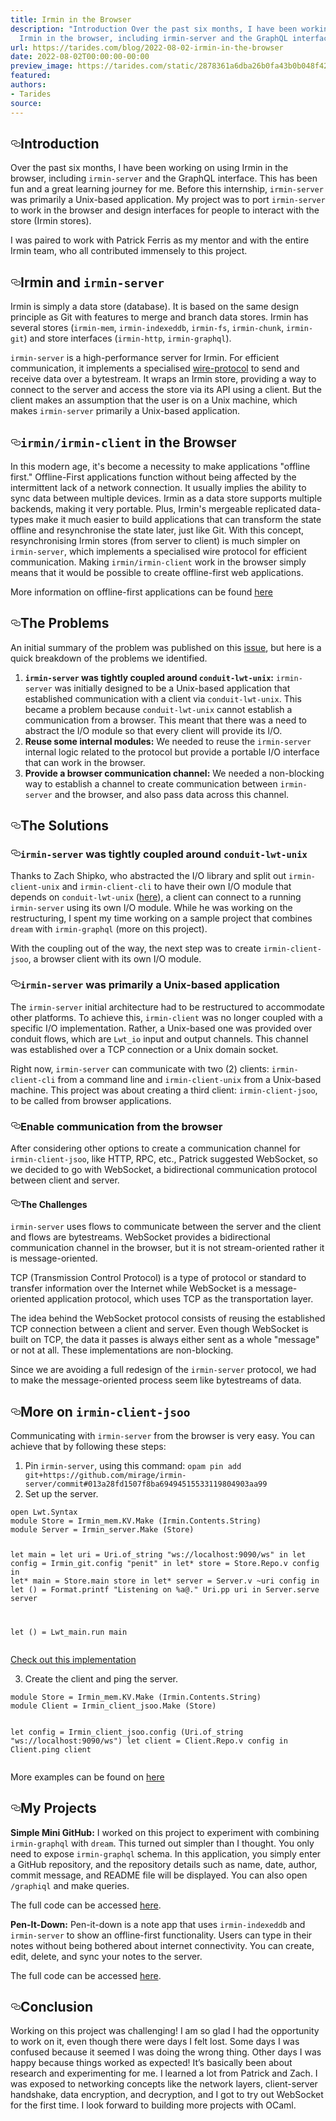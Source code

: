```yaml
---
title: Irmin in the Browser
description: "Introduction Over the past six months, I have been working on using
  Irmin in the browser, including irmin-server and the GraphQL interface\u2026"
url: https://tarides.com/blog/2022-08-02-irmin-in-the-browser
date: 2022-08-02T00:00:00-00:00
preview_image: https://tarides.com/static/2878361a6dba26b0fa43b0b048f42cd4/10057/joy_img.jpg
featured:
authors:
- Tarides
source:
---
```



<h2 style="position:relative;"><a href="https://tarides.com/feed.xml#introduction" aria-label="introduction permalink" class="anchor before"><svg aria-hidden="true" focusable="false" height="16" version="1.1" viewbox="0 0 16 16" width="16"><path fill-rule="evenodd" d="M4 9h1v1H4c-1.5 0-3-1.69-3-3.5S2.55 3 4 3h4c1.45 0 3 1.69 3 3.5 0 1.41-.91 2.72-2 3.25V8.59c.58-.45 1-1.27 1-2.09C10 5.22 8.98 4 8 4H4c-.98 0-2 1.22-2 2.5S3 9 4 9zm9-3h-1v1h1c1 0 2 1.22 2 2.5S13.98 12 13 12H9c-.98 0-2-1.22-2-2.5 0-.83.42-1.64 1-2.09V6.25c-1.09.53-2 1.84-2 3.25C6 11.31 7.55 13 9 13h4c1.45 0 3-1.69 3-3.5S14.5 6 13 6z"></path></svg></a>Introduction</h2>
<p>Over the past six months, I have been working on using Irmin in the browser, including <code>irmin-server</code> and the GraphQL interface. This has been fun and a great learning journey for me. Before this internship, <code>irmin-server</code> was primarily a Unix-based application. My project was to port <code>irmin-server</code> to work in the browser and design interfaces for people to interact with the store (Irmin stores).</p>
<p>I was paired to work with Patrick Ferris as my mentor and with the entire Irmin team, who all contributed immensely to this project.</p>
<h2 style="position:relative;"><a href="https://tarides.com/feed.xml#irmin-and-irmin-server" aria-label="irmin and irmin server permalink" class="anchor before"><svg aria-hidden="true" focusable="false" height="16" version="1.1" viewbox="0 0 16 16" width="16"><path fill-rule="evenodd" d="M4 9h1v1H4c-1.5 0-3-1.69-3-3.5S2.55 3 4 3h4c1.45 0 3 1.69 3 3.5 0 1.41-.91 2.72-2 3.25V8.59c.58-.45 1-1.27 1-2.09C10 5.22 8.98 4 8 4H4c-.98 0-2 1.22-2 2.5S3 9 4 9zm9-3h-1v1h1c1 0 2 1.22 2 2.5S13.98 12 13 12H9c-.98 0-2-1.22-2-2.5 0-.83.42-1.64 1-2.09V6.25c-1.09.53-2 1.84-2 3.25C6 11.31 7.55 13 9 13h4c1.45 0 3-1.69 3-3.5S14.5 6 13 6z"></path></svg></a>Irmin and <code>irmin-server</code></h2>
<p>Irmin is simply a data store (database). It is based on the same design principle as Git with features to merge and branch data stores. Irmin has several stores (<code>irmin-mem</code>, <code>irmin-indexeddb</code>, <code>irmin-fs</code>, <code>irmin-chunk</code>, <code>irmin-git</code>) and store interfaces (<code>irmin-http</code>, <code>irmin-graphql</code>).</p>
<p><code>irmin-server</code> is a high-performance server for Irmin. For efficient communication, it implements a specialised <a href="https://github.com/mirage/irmin-server/blob/master/PROTOCOL.md">wire-protocol</a> to send and receive data over a bytestream. It wraps an Irmin store, providing a way to connect to the server and access the store via its API using a client. But the client makes an assumption that the user is on a Unix machine, which makes <code>irmin-server</code> primarily a Unix-based application.</p>
<h2 style="position:relative;"><a href="https://tarides.com/feed.xml#irminirmin-client-in-the-browser" aria-label="irminirmin client in the browser permalink" class="anchor before"><svg aria-hidden="true" focusable="false" height="16" version="1.1" viewbox="0 0 16 16" width="16"><path fill-rule="evenodd" d="M4 9h1v1H4c-1.5 0-3-1.69-3-3.5S2.55 3 4 3h4c1.45 0 3 1.69 3 3.5 0 1.41-.91 2.72-2 3.25V8.59c.58-.45 1-1.27 1-2.09C10 5.22 8.98 4 8 4H4c-.98 0-2 1.22-2 2.5S3 9 4 9zm9-3h-1v1h1c1 0 2 1.22 2 2.5S13.98 12 13 12H9c-.98 0-2-1.22-2-2.5 0-.83.42-1.64 1-2.09V6.25c-1.09.53-2 1.84-2 3.25C6 11.31 7.55 13 9 13h4c1.45 0 3-1.69 3-3.5S14.5 6 13 6z"></path></svg></a><code>irmin/irmin-client</code> in the Browser</h2>
<p>In this modern age, it's become a necessity to make applications &quot;offline first.&quot; Offline-First applications function without being affected by the intermittent lack of a network connection. It usually implies the ability to sync data between multiple devices. Irmin as a data store supports multiple backends, making it very portable. Plus, Irmin's mergeable replicated data-types make it much easier to build applications that can transform the state offline and resynchronise the state later, just like Git. With this concept, resynchronising Irmin stores (from server to client) is much simpler on <code>irmin-server</code>, which implements a specialised wire protocol for efficient communication. Making <code>irmin/irmin-client</code> work in the browser simply means that it would be possible to create offline-first web applications.</p>
<p>More information on offline-first applications can be found <a href="https://2022.ecoop.org/home/plf-2022">here</a></p>
<h2 style="position:relative;"><a href="https://tarides.com/feed.xml#the-problems" aria-label="the problems permalink" class="anchor before"><svg aria-hidden="true" focusable="false" height="16" version="1.1" viewbox="0 0 16 16" width="16"><path fill-rule="evenodd" d="M4 9h1v1H4c-1.5 0-3-1.69-3-3.5S2.55 3 4 3h4c1.45 0 3 1.69 3 3.5 0 1.41-.91 2.72-2 3.25V8.59c.58-.45 1-1.27 1-2.09C10 5.22 8.98 4 8 4H4c-.98 0-2 1.22-2 2.5S3 9 4 9zm9-3h-1v1h1c1 0 2 1.22 2 2.5S13.98 12 13 12H9c-.98 0-2-1.22-2-2.5 0-.83.42-1.64 1-2.09V6.25c-1.09.53-2 1.84-2 3.25C6 11.31 7.55 13 9 13h4c1.45 0 3-1.69 3-3.5S14.5 6 13 6z"></path></svg></a>The Problems</h2>
<p>An initial summary of the problem was published on this <a href="https://github.com/mirage/irmin-server/issues/46">issue</a>, but here is a quick breakdown of the problems we identified.</p>
<ol>
<li><strong><code>irmin-server</code> was tightly coupled around <code>conduit-lwt-unix</code>:</strong> <code>irmin-server</code> was initially designed to be a Unix-based application that established communication with a client via <code>conduit-lwt-unix</code>. This became a problem because <code>conduit-lwt-unix</code> cannot establish a communication from a browser. This meant that there was a need to abstract the I/O module so that every client will provide its I/O.</li>
<li><strong>Reuse some internal modules:</strong> We needed to reuse the <code>irmin-server</code> internal logic related to the protocol but provide a portable I/O interface that can work in the browser.</li>
<li><strong>Provide a browser communication channel:</strong> We needed a non-blocking way to establish a channel to create communication between <code>irmin-server</code> and the browser, and also pass data across this channel.</li>
</ol>
<h2 style="position:relative;"><a href="https://tarides.com/feed.xml#the-solutions" aria-label="the solutions permalink" class="anchor before"><svg aria-hidden="true" focusable="false" height="16" version="1.1" viewbox="0 0 16 16" width="16"><path fill-rule="evenodd" d="M4 9h1v1H4c-1.5 0-3-1.69-3-3.5S2.55 3 4 3h4c1.45 0 3 1.69 3 3.5 0 1.41-.91 2.72-2 3.25V8.59c.58-.45 1-1.27 1-2.09C10 5.22 8.98 4 8 4H4c-.98 0-2 1.22-2 2.5S3 9 4 9zm9-3h-1v1h1c1 0 2 1.22 2 2.5S13.98 12 13 12H9c-.98 0-2-1.22-2-2.5 0-.83.42-1.64 1-2.09V6.25c-1.09.53-2 1.84-2 3.25C6 11.31 7.55 13 9 13h4c1.45 0 3-1.69 3-3.5S14.5 6 13 6z"></path></svg></a>The Solutions</h2>
<h3 style="position:relative;"><a href="https://tarides.com/feed.xml#irmin-server-was-tightly-coupled-around-conduit-lwt-unix" aria-label="irmin server was tightly coupled around conduit lwt unix permalink" class="anchor before"><svg aria-hidden="true" focusable="false" height="16" version="1.1" viewbox="0 0 16 16" width="16"><path fill-rule="evenodd" d="M4 9h1v1H4c-1.5 0-3-1.69-3-3.5S2.55 3 4 3h4c1.45 0 3 1.69 3 3.5 0 1.41-.91 2.72-2 3.25V8.59c.58-.45 1-1.27 1-2.09C10 5.22 8.98 4 8 4H4c-.98 0-2 1.22-2 2.5S3 9 4 9zm9-3h-1v1h1c1 0 2 1.22 2 2.5S13.98 12 13 12H9c-.98 0-2-1.22-2-2.5 0-.83.42-1.64 1-2.09V6.25c-1.09.53-2 1.84-2 3.25C6 11.31 7.55 13 9 13h4c1.45 0 3-1.69 3-3.5S14.5 6 13 6z"></path></svg></a><code>irmin-server</code> was tightly coupled around <code>conduit-lwt-unix</code></h3>
<p>Thanks to Zach Shipko, who abstracted the I/O library and split out <code>irmin-client-unix</code> and <code>irmin-client-cli</code> to have their own I/O module that depends on <code>conduit-lwt-unix</code> (<a href="https://github.com/mirage/irmin-server/pull/32">here</a>), a client can connect to a running <code>irmin-server</code> using its own I/O module. While he was working on the restructuring, I spent my time working on a sample project that combines <code>dream</code> with <code>irmin-graphql</code> (more on this project).</p>
<p>With the coupling out of the way, the next step was to create <code>irmin-client-jsoo</code>, a browser client with its own I/O module.</p>
<h3 style="position:relative;"><a href="https://tarides.com/feed.xml#irmin-server-was-primarily-a-unix-based-application" aria-label="irmin server was primarily a unix based application permalink" class="anchor before"><svg aria-hidden="true" focusable="false" height="16" version="1.1" viewbox="0 0 16 16" width="16"><path fill-rule="evenodd" d="M4 9h1v1H4c-1.5 0-3-1.69-3-3.5S2.55 3 4 3h4c1.45 0 3 1.69 3 3.5 0 1.41-.91 2.72-2 3.25V8.59c.58-.45 1-1.27 1-2.09C10 5.22 8.98 4 8 4H4c-.98 0-2 1.22-2 2.5S3 9 4 9zm9-3h-1v1h1c1 0 2 1.22 2 2.5S13.98 12 13 12H9c-.98 0-2-1.22-2-2.5 0-.83.42-1.64 1-2.09V6.25c-1.09.53-2 1.84-2 3.25C6 11.31 7.55 13 9 13h4c1.45 0 3-1.69 3-3.5S14.5 6 13 6z"></path></svg></a><code>irmin-server</code> was primarily a Unix-based application</h3>
<p>The <code>irmin-server</code> initial architecture had to be restructured to accommodate other platforms. To achieve this, <code>irmin-client</code> was no longer coupled with a specific I/O implementation. Rather, a Unix-based one was provided over conduit flows, which are <code>Lwt_io</code> input and output channels. This channel was established over a TCP connection or a Unix domain socket.</p>
<p>Right now, <code>irmin-server</code> can communicate with two (2) clients: <code>irmin-client-cli</code> from a command line and <code>irmin-client-unix</code> from a Unix-based machine. This project was about creating a third client: <code>irmin-client-jsoo</code>, to be called from browser applications.</p>
<h3 style="position:relative;"><a href="https://tarides.com/feed.xml#enable-communication-from-the-browser" aria-label="enable communication from the browser permalink" class="anchor before"><svg aria-hidden="true" focusable="false" height="16" version="1.1" viewbox="0 0 16 16" width="16"><path fill-rule="evenodd" d="M4 9h1v1H4c-1.5 0-3-1.69-3-3.5S2.55 3 4 3h4c1.45 0 3 1.69 3 3.5 0 1.41-.91 2.72-2 3.25V8.59c.58-.45 1-1.27 1-2.09C10 5.22 8.98 4 8 4H4c-.98 0-2 1.22-2 2.5S3 9 4 9zm9-3h-1v1h1c1 0 2 1.22 2 2.5S13.98 12 13 12H9c-.98 0-2-1.22-2-2.5 0-.83.42-1.64 1-2.09V6.25c-1.09.53-2 1.84-2 3.25C6 11.31 7.55 13 9 13h4c1.45 0 3-1.69 3-3.5S14.5 6 13 6z"></path></svg></a>Enable communication from the browser</h3>
<p>After considering other options to create a communication channel for <code>irmin-client-jsoo</code>, like HTTP, RPC, etc., Patrick suggested WebSocket, so we decided to go with WebSocket, a bidirectional communication protocol between client and server.</p>
<h4 style="position:relative;"><a href="https://tarides.com/feed.xml#the-challenges" aria-label="the challenges permalink" class="anchor before"><svg aria-hidden="true" focusable="false" height="16" version="1.1" viewbox="0 0 16 16" width="16"><path fill-rule="evenodd" d="M4 9h1v1H4c-1.5 0-3-1.69-3-3.5S2.55 3 4 3h4c1.45 0 3 1.69 3 3.5 0 1.41-.91 2.72-2 3.25V8.59c.58-.45 1-1.27 1-2.09C10 5.22 8.98 4 8 4H4c-.98 0-2 1.22-2 2.5S3 9 4 9zm9-3h-1v1h1c1 0 2 1.22 2 2.5S13.98 12 13 12H9c-.98 0-2-1.22-2-2.5 0-.83.42-1.64 1-2.09V6.25c-1.09.53-2 1.84-2 3.25C6 11.31 7.55 13 9 13h4c1.45 0 3-1.69 3-3.5S14.5 6 13 6z"></path></svg></a>The Challenges</h4>
<p><code>irmin-server</code> uses flows to communicate between the server and the client and flows are bytestreams. WebSocket provides a bidirectional communication channel in the browser, but it is not stream-oriented rather it is message-oriented.</p>
<p>TCP (Transmission Control Protocol) is a type of protocol or standard to transfer information over the Internet while WebSocket is a message-oriented application protocol, which uses TCP as the transportation layer.</p>
<p>The idea behind the WebSocket protocol consists of reusing the established TCP connection between a client and server. Even though WebSocket is built on TCP, the data it passes is always either sent as a whole &quot;message&quot; or not at all. These implementations are non-blocking.</p>
<p>Since we are avoiding a full redesign of the <code>irmin-server</code> protocol, we had to make the message-oriented process seem like bytestreams of data.</p>
<h2 style="position:relative;"><a href="https://tarides.com/feed.xml#more-on-irmin-client-jsoo" aria-label="more on irmin client jsoo permalink" class="anchor before"><svg aria-hidden="true" focusable="false" height="16" version="1.1" viewbox="0 0 16 16" width="16"><path fill-rule="evenodd" d="M4 9h1v1H4c-1.5 0-3-1.69-3-3.5S2.55 3 4 3h4c1.45 0 3 1.69 3 3.5 0 1.41-.91 2.72-2 3.25V8.59c.58-.45 1-1.27 1-2.09C10 5.22 8.98 4 8 4H4c-.98 0-2 1.22-2 2.5S3 9 4 9zm9-3h-1v1h1c1 0 2 1.22 2 2.5S13.98 12 13 12H9c-.98 0-2-1.22-2-2.5 0-.83.42-1.64 1-2.09V6.25c-1.09.53-2 1.84-2 3.25C6 11.31 7.55 13 9 13h4c1.45 0 3-1.69 3-3.5S14.5 6 13 6z"></path></svg></a>More on <code>irmin-client-jsoo</code></h2>
<p>Communicating with <code>irmin-server</code> from the browser is very easy. You can achieve that by following these steps:</p>
<ol>
<li>Pin <code>irmin-server</code>, using this command: <code>opam pin add git+https://github.com/mirage/irmin-server/commit#013a28fd1507f8ba69494515533119804903aa99</code></li>
<li>Set up the server.</li>
</ol>
<div class="gatsby-highlight" data-language="text"><pre class="language-text"><code class="language-text">open Lwt.Syntax
module Store = Irmin_mem.KV.Make (Irmin.Contents.String)
module Server = Irmin_server.Make (Store)

let main =
  let uri = Uri.of_string &quot;ws://localhost:9090/ws&quot; in
  let config = Irmin_git.config &quot;penit&quot; in
  let* store = Store.Repo.v config in
  let* main = Store.main store in
  let* server = Server.v ~uri config in
  let () = Format.printf &quot;Listening on %a@.&quot; Uri.pp uri in
  Server.serve server

let () = Lwt_main.run main</code></pre></div>
<p><a href="https://github.com/dinakajoy/pen-it-down/blob/main/server/server.ml">Check out this implementation</a></p>
<ol start="3">
<li>Create the client and ping the server.</li>
</ol>
<div class="gatsby-highlight" data-language="text"><pre class="language-text"><code class="language-text">module Store = Irmin_mem.KV.Make (Irmin.Contents.String)
module Client = Irmin_client_jsoo.Make (Store)

let config = Irmin_client_jsoo.config (Uri.of_string &quot;ws://localhost:9090/ws&quot;)
let client = Client.Repo.v config in
Client.ping client</code></pre></div>
<p>More examples can be found on <a href="https://github.com/mirage/irmin-server/tree/master/examples">here</a></p>
<h2 style="position:relative;"><a href="https://tarides.com/feed.xml#my-projects" aria-label="my projects permalink" class="anchor before"><svg aria-hidden="true" focusable="false" height="16" version="1.1" viewbox="0 0 16 16" width="16"><path fill-rule="evenodd" d="M4 9h1v1H4c-1.5 0-3-1.69-3-3.5S2.55 3 4 3h4c1.45 0 3 1.69 3 3.5 0 1.41-.91 2.72-2 3.25V8.59c.58-.45 1-1.27 1-2.09C10 5.22 8.98 4 8 4H4c-.98 0-2 1.22-2 2.5S3 9 4 9zm9-3h-1v1h1c1 0 2 1.22 2 2.5S13.98 12 13 12H9c-.98 0-2-1.22-2-2.5 0-.83.42-1.64 1-2.09V6.25c-1.09.53-2 1.84-2 3.25C6 11.31 7.55 13 9 13h4c1.45 0 3-1.69 3-3.5S14.5 6 13 6z"></path></svg></a>My Projects</h2>
<p><strong>Simple Mini GitHub:</strong>
I worked on this project to experiment with combining <code>irmin-graphql</code> with <code>dream</code>. This turned out simpler than I thought. You only need to expose <code>irmin-graphql</code> schema. In this application, you simply enter a GitHub repository, and the repository details such as name, date, author, commit message, and README file will be displayed. You can also open <code>/graphiql</code> and make queries.</p>
<p>The full code can be accessed <a href="https://github.com/dinakajoy/simple_mini_github">here</a>.</p>
<p><strong>Pen-It-Down:</strong>
Pen-it-down is a note app that uses <code>irmin-indexeddb</code> and <code>irmin-server</code> to show an offline-first functionality. Users can type in their notes without being bothered about internet connectivity. You can create, edit, delete, and sync your notes to the server.</p>
<p>The full code can be accessed <a href="https://github.com/dinakajoy/pen-it-down">here</a>.</p>
<h2 style="position:relative;"><a href="https://tarides.com/feed.xml#conclusion" aria-label="conclusion permalink" class="anchor before"><svg aria-hidden="true" focusable="false" height="16" version="1.1" viewbox="0 0 16 16" width="16"><path fill-rule="evenodd" d="M4 9h1v1H4c-1.5 0-3-1.69-3-3.5S2.55 3 4 3h4c1.45 0 3 1.69 3 3.5 0 1.41-.91 2.72-2 3.25V8.59c.58-.45 1-1.27 1-2.09C10 5.22 8.98 4 8 4H4c-.98 0-2 1.22-2 2.5S3 9 4 9zm9-3h-1v1h1c1 0 2 1.22 2 2.5S13.98 12 13 12H9c-.98 0-2-1.22-2-2.5 0-.83.42-1.64 1-2.09V6.25c-1.09.53-2 1.84-2 3.25C6 11.31 7.55 13 9 13h4c1.45 0 3-1.69 3-3.5S14.5 6 13 6z"></path></svg></a>Conclusion</h2>
<p>Working on this project was challenging! I am so glad I had the opportunity to work on it, even though there were days I felt lost. Some days I was confused because it seemed I was doing the wrong thing. Other days I was happy because things worked as expected! It&rsquo;s basically been about research and experimenting for me. I learned a lot from Patrick and Zach. I was exposed to networking concepts like the network layers, client-server handshake, data encryption, and decryption, and I got to try out WebSocket for the first time. I look forward to building more projects with OCaml.</p>

